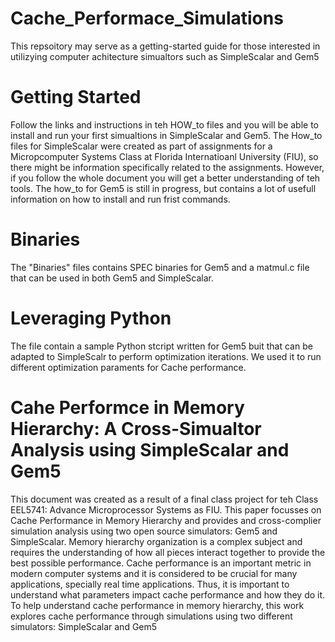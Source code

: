 # Cache_Performace_Simulations
This repsoitory may serve as a getting-started guide for those interested in utilizying computer achitecture simualtors such as SimpleScalar and Gem5

# Getting Started
Follow the links and instructions in teh HOW_to files and you will be able to install and run your first simualtions in SimpleScalar and Gem5. The How_to files for SimpleScalar were created as part of assignments for a Micropcomputer Systems Class at Florida Internatioanl University (FIU), so there might be information specifically related to the assignments. However, if you follow the whole document you will get a better understanding of teh tools. The how_to for Gem5 is still in progress, but contains a lot of usefull information on how to install and run frist commands.

# Binaries
The "Binaries" files contains SPEC binaries for Gem5 and a matmul.c file that can be used in both Gem5 and SimpleScalar.


# Leveraging Python
The file contain a sample Python stcript written for Gem5 buit that can be adapted to SimpleScalr to perform optimization iterations. We used it to run different optimization paraments for Cache performance.


# Cahe Performce in Memory Hierarchy: A Cross-Simualtor Analysis using SimpleScalar and Gem5
This document was created as a result of a final class project for teh Class EEL5741: Advance Microprocessor Systems as FIU. This paper focusses on Cache Performance in Memory  Hierarchy and provides and cross-complier simulation analysis using two open source simulators: Gem5 and SimpleScalar. Memory hierarchy organization is a complex subject and requires the understanding of how all pieces interact together to provide the best possible performance. Cache performance is an important metric  in modern computer systems and it is considered to be crucial for many applications, specially real time applications. Thus, it is important to understand what parameters impact cache performance and how they do it. To help understand cache performance in memory hierarchy, this work explores cache performance through simulations using two different simulators: SimpleScalar and Gem5

